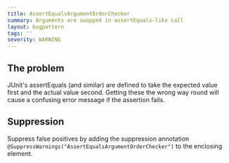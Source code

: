 ```yaml
---
title: AssertEqualsArgumentOrderChecker
summary: Arguments are swapped in assertEquals-like call
layout: bugpattern
tags: ''
severity: WARNING
---
```


<!--
*** AUTO-GENERATED, DO NOT MODIFY ***
To make changes, edit the @BugPattern annotation or the explanation in docs/bugpattern.
-->

## The problem
JUnit's assertEquals (and similar) are defined to take the expected value first
and the actual value second. Getting these the wrong way round will cause a
confusing error message if the assertion fails.

## Suppression
Suppress false positives by adding the suppression annotation `@SuppressWarnings("AssertEqualsArgumentOrderChecker")` to the enclosing element.
